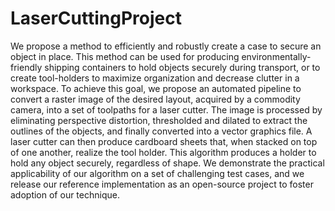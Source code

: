 # LaserCuttingProject

We propose a method to efficiently and robustly create a case to secure an object in place. This method can be used for producing environmentally-friendly shipping containers to hold objects securely during transport, or to create tool-holders to maximize organization and decrease clutter in a workspace. To achieve this goal, we propose an automated pipeline to convert a raster image of the desired layout, acquired by a commodity camera, into a set of toolpaths for a laser cutter. The image is processed by eliminating perspective distortion, thresholded and dilated to extract the outlines of the objects, and finally converted into a vector graphics file. A laser cutter can then produce cardboard sheets that, when stacked on top of one another, realize the tool holder. This algorithm produces a holder to hold any object securely, regardless of shape. We demonstrate the practical applicability of our algorithm on a set of challenging test cases, and we release our reference implementation as an open-source project to foster adoption of our technique.
